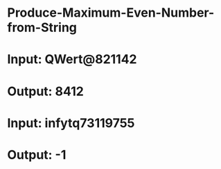 # Produce-Maximum-Even-Number-from-String

# Input: QWert@821142
# Output: 8412

# Input: infytq73119755
# Output: -1
